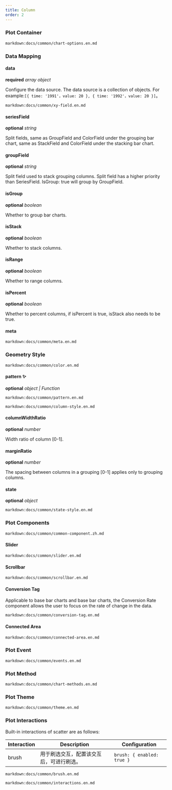 ```yaml
---
title: Column
order: 2
---
```


### Plot Container

`markdown:docs/common/chart-options.en.md`

### Data Mapping

#### data

<description>**required** _array object_</description>

Configure the data source. The data source is a collection of objects. For example:`[{ time: '1991'，value: 20 }, { time: '1992'，value: 20 }]`。

`markdown:docs/common/xy-field.en.md`

#### seriesField

<description>**optional** _string_</description>

Split fields, same as GroupField and ColorField under the grouping bar chart, same as StackField and ColorField under the stacking bar chart.

#### groupField

<description>**optional** _string_</description>

Split field used to stack grouping columns. Split field has a higher priority than SeriesField. IsGroup: true will group by GroupField.

#### isGroup

<description>**optional** _boolean_</description>

Whether to group bar charts.

#### isStack

<description>**optional** _boolean_</description>

Whether to stack columns.

#### isRange

<description>**optional** _boolean_</description>

Whether to range columns.

#### isPercent

<description>**optional** _boolean_</description>

Whether to percent columns, if isPercent is true, isStack also needs to be true.

#### meta

`markdown:docs/common/meta.en.md`

### Geometry Style

`markdown:docs/common/color.en.md`

#### pattern ✨

<description>**optional** _object | Function_</description>

`markdown:docs/common/pattern.en.md`

`markdown:docs/common/column-style.en.md`

#### columnWidthRatio

<description>**optional** _number_</description>

Width ratio of column [0-1].

#### marginRatio

<description>**optional** _number_</description>

The spacing between columns in a grouping [0-1] applies only to grouping columns.

#### state

<description>**optional** _object_</description>

`markdown:docs/common/state-style.en.md`

### Plot Components

`markdown:docs/common/common-component.zh.md`

#### Slider

`markdown:docs/common/slider.en.md`

#### Scrollbar

`markdown:docs/common/scrollbar.en.md`

#### Conversion Tag

Applicable to base bar charts and base bar charts, the Conversion Rate component allows the user to focus on the rate of change in the data.

`markdown:docs/common/conversion-tag.en.md`

#### Connected Area

`markdown:docs/common/connected-area.en.md`

### Plot Event

`markdown:docs/common/events.en.md`

### Plot Method

`markdown:docs/common/chart-methods.en.md`

### Plot Theme

`markdown:docs/common/theme.en.md`

### Plot Interactions

Built-in interactions of scatter are as follows:

| Interaction | Description                              | Configuration                  |
| ----------- | ---------------------------------------- | ------------------------------ |
| brush | 用于刷选交互，配置该交互后，可进行刷选。 | `brush: { enabled: true }` |

`markdown:docs/common/brush.en.md`

`markdown:docs/common/interactions.en.md`
